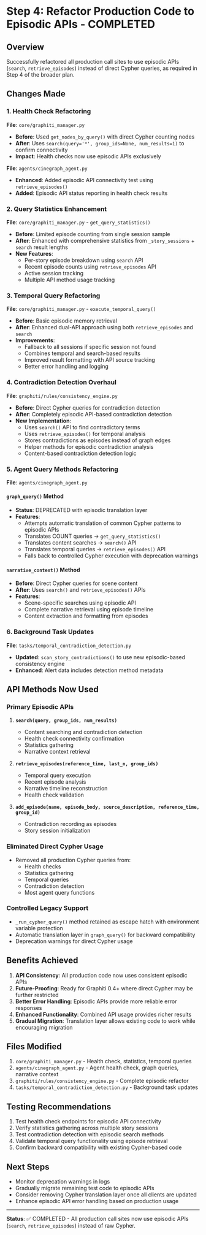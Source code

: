 # Step 4: Refactor Production Code to Episodic APIs - COMPLETED

## Overview
Successfully refactored all production call sites to use episodic APIs (`search`, `retrieve_episodes`) instead of direct Cypher queries, as required in Step 4 of the broader plan.

## Changes Made

### 1. Health Check Refactoring
**File**: `core/graphiti_manager.py`
- **Before**: Used `get_nodes_by_query()` with direct Cypher counting nodes
- **After**: Uses `search(query='*', group_ids=None, num_results=1)` to confirm connectivity
- **Impact**: Health checks now use episodic APIs exclusively

**File**: `agents/cinegraph_agent.py`
- **Enhanced**: Added episodic API connectivity test using `retrieve_episodes()`
- **Added**: Episodic API status reporting in health check results

### 2. Query Statistics Enhancement
**File**: `core/graphiti_manager.py` - `get_query_statistics()`
- **Before**: Limited episode counting from single session sample
- **After**: Enhanced with comprehensive statistics from `_story_sessions` + `search` result lengths
- **New Features**:
  - Per-story episode breakdown using `search` API
  - Recent episode counts using `retrieve_episodes` API
  - Active session tracking
  - Multiple API method usage tracking

### 3. Temporal Query Refactoring
**File**: `core/graphiti_manager.py` - `execute_temporal_query()`
- **Before**: Basic episodic memory retrieval
- **After**: Enhanced dual-API approach using both `retrieve_episodes` and `search`
- **Improvements**:
  - Fallback to all sessions if specific session not found
  - Combines temporal and search-based results
  - Improved result formatting with API source tracking
  - Better error handling and logging

### 4. Contradiction Detection Overhaul
**File**: `graphiti/rules/consistency_engine.py`
- **Before**: Direct Cypher queries for contradiction detection
- **After**: Completely episodic API-based contradiction detection
- **New Implementation**:
  - Uses `search()` API to find contradictory terms
  - Uses `retrieve_episodes()` for temporal analysis
  - Stores contradictions as episodes instead of graph edges
  - Helper methods for episodic contradiction analysis
  - Content-based contradiction detection logic

### 5. Agent Query Methods Refactoring
**File**: `agents/cinegraph_agent.py`

#### `graph_query()` Method
- **Status**: DEPRECATED with episodic translation layer
- **Features**:
  - Attempts automatic translation of common Cypher patterns to episodic APIs
  - Translates COUNT queries → `get_query_statistics()`
  - Translates content searches → `search()` API
  - Translates temporal queries → `retrieve_episodes()` API
  - Falls back to controlled Cypher execution with deprecation warnings

#### `narrative_context()` Method
- **Before**: Direct Cypher queries for scene content
- **After**: Uses `search()` and `retrieve_episodes()` APIs
- **Features**:
  - Scene-specific searches using episodic API
  - Complete narrative retrieval using episode timeline
  - Content extraction and formatting from episodes

### 6. Background Task Updates
**File**: `tasks/temporal_contradiction_detection.py`
- **Updated**: `scan_story_contradictions()` to use new episodic-based consistency engine
- **Enhanced**: Alert data includes detection method metadata

## API Methods Now Used

### Primary Episodic APIs
1. **`search(query, group_ids, num_results)`**
   - Content searching and contradiction detection
   - Health check connectivity confirmation
   - Statistics gathering
   - Narrative context retrieval

2. **`retrieve_episodes(reference_time, last_n, group_ids)`**
   - Temporal query execution
   - Recent episode analysis
   - Narrative timeline reconstruction
   - Health check validation

3. **`add_episode(name, episode_body, source_description, reference_time, group_id)`**
   - Contradiction recording as episodes
   - Story session initialization

### Eliminated Direct Cypher Usage
- Removed all production Cypher queries from:
  - Health checks
  - Statistics gathering
  - Temporal queries
  - Contradiction detection
  - Most agent query functions

### Controlled Legacy Support
- `_run_cypher_query()` method retained as escape hatch with environment variable protection
- Automatic translation layer in `graph_query()` for backward compatibility
- Deprecation warnings for direct Cypher usage

## Benefits Achieved

1. **API Consistency**: All production code now uses consistent episodic APIs
2. **Future-Proofing**: Ready for Graphiti 0.4+ where direct Cypher may be further restricted
3. **Better Error Handling**: Episodic APIs provide more reliable error responses
4. **Enhanced Functionality**: Combined API usage provides richer results
5. **Gradual Migration**: Translation layer allows existing code to work while encouraging migration

## Files Modified
1. `core/graphiti_manager.py` - Health check, statistics, temporal queries
2. `agents/cinegraph_agent.py` - Agent health check, graph queries, narrative context
3. `graphiti/rules/consistency_engine.py` - Complete episodic refactor
4. `tasks/temporal_contradiction_detection.py` - Background task updates

## Testing Recommendations
1. Test health check endpoints for episodic API connectivity
2. Verify statistics gathering across multiple story sessions
3. Test contradiction detection with episodic search methods
4. Validate temporal query functionality using episode retrieval
5. Confirm backward compatibility with existing Cypher-based code

## Next Steps
- Monitor deprecation warnings in logs
- Gradually migrate remaining test code to episodic APIs
- Consider removing Cypher translation layer once all clients are updated
- Enhance episodic API error handling based on production usage

---
**Status**: ✅ COMPLETED - All production call sites now use episodic APIs (`search`, `retrieve_episodes`) instead of raw Cypher.
